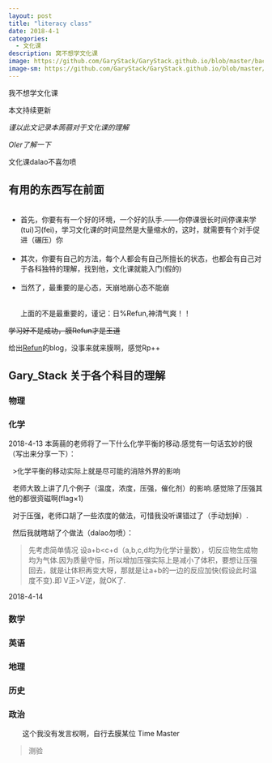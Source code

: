 ```yaml
---
layout: post
title: "literacy class"
date: 2018-4-1
categories:
  - 文化课
description: 窝不想学文化课
image: https://github.com/GaryStack/GaryStack.github.io/blob/master/background/%E6%98%9F%E7%A9%BA/timg%20(1).jpg?raw=true
image-sm: https://github.com/GaryStack/GaryStack.github.io/blob/master/background/%E6%98%9F%E7%A9%BA/timg%20(1).jpg?raw=true
---
```

我不想学文化课

本文持续更新

_谨以此文记录本蒟蒻对于文化课的理解_

_OIer了解一下_

文化课dalao不喜勿喷

## 有用的东西写在前面

<ul>
  <li>首先，你要有有一个好的环境，一个好的队手.——你停课很长时间停课来学(tui)习(fei)，学习文化课的时间显然是大量缩水的，这时，就需要有个对手促进（碾压）你</li>
  <li>其次，你要有自己的方法，每个人都会有自己所擅长的状态，也都会有自己对于各科独特的理解，找到他，文化课就能入门(假的)</li>
  <li>当然了，最重要的是心态，天崩地崩心态不能崩</li>
    


上面的不是最重要的，谨记：日%Refun,神清气爽！！

</ul>

~~学习好不是成功，膜Refun才是王道~~

给出[Refun](http://www.cnblogs.com/refun/)的blog，没事来就来膜啊，感觉Rp++


## Gary_Stack 关于各个科目的理解

### 物理

### 化学

2018-4-13 本蒟蒻的老师将了一下什么化学平衡的移动.感觉有一句话玄妙的很（写出来分享一下）：

   >化学平衡的移动实际上就是尽可能的消除外界的影响
        
   老师大致上讲了几个例子（温度，浓度，压强，催化剂）的影响.感觉除了压强其他的都很资磁啊(flag×1)
        
   对于压强，老师口胡了一些浓度的做法，可惜我没听课错过了（手动划掉）.
        
   然后我就瞎胡了个做法（dalao勿喷）：
   <blockquote>先考虑简单情况 设a+b<c+d（a,b,c,d均为化学计量数），切反应物生成物均为气体.因为质量守恒，所以增加压强实际上是减小了体积，要想让压强回去，就是让体积再变大呀，那就是让a+b的一边的反应加快(假设此时温度不变).即 V正>V逆，就OK了.
   </blockquote>

2018-4-14 

### 数学

### 英语

### 地理

### 历史

### 政治

        这个我没有发言权啊，自行去膜某位 Time Master



>测验
        
